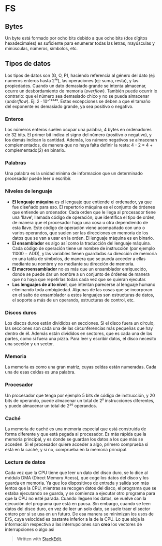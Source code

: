 # FS

## Bytes
Un byte está formado por ocho bits debido a que ocho bits (dos dígitos hexadecimales) es suficiente para enumerar todas las letras, mayúsculas y minúsculas, números, símbolos, etc.

## Tipos de datos
Los tipos de datos son (G, O, P), haciendo referencia al género del dato (ej: numeros enteros hasta 2¹⁶), las operaciones (ej: suma, resta), y las propiedades. Cuando un dato demasiado grande se intenta almacenar, ocurre un desbordamiento de memoria (*overflow*). También puede ocurrir lo contrario: que el número sea demasiado chico y no se pueda almacenar (*underflow*). Ej: 2 · 10⁻¹²³⁴⁵.
Estas excepciones se deben a que el tamaño del exponente es demasiado grande, ya sea positivo o negativo.

### Enteros
Los números enteros suelen ocupar una palabra, 4 bytes en ordenadores de 32 bits. El primer bit indica el signo del número (positivo o negativo), y los demás indican la cantidad. Además, los número negativos se almacenan complementados, de manera que no haya falta definir la resta: 4 - 2 = 4 + complementado(2) en binario..
### Palabras
Una palabra es la unidad minima de informacion que un determinado procesador puede leer o escribir.
### Niveles de lenguaje
- **El lenguaje máquina** es el lenguaje que entiende el ordenador, ya que fue diseñado para eso. El repertorio máquina es el conjunto de órdenes que entiende un ordenador. Cada orden que le llega al procesador tiene una 'llave', llamada código de operación, que identifica el tipo de orden, de manera que el procesador haga una cosa u otra dependiendo de esta llave. Este código de operación viene acompañado con uno o varios operandos, que suelen ser las direcciones en memoria de los datos que se van a usar en la orden. El lenguaje máquina es en binario. 
- **El ensamblador** es algo así como la traducción del lenguaje máquina. Cada código de operación tiene un nombre de instrucción (por ejemplo 11000 = ADD), y las variables tienen guardadas su dirección de memoria en una tabla de símbolos, de manera que se pueda acceder a ellas mediante su nombre y no mediante su dirección de memoria.
- **El macroensamblador** no es más que un ensamblador enriquecido, donde se puede dar un nombre a un conjunto de órdenes de manera que no haya que repetirlas todas cada vez que se quieran ejecutar.
- **Los lenguajes de alto nivel**, que intentan parecerse al lenguaje humano eliminando toda ambigüedad. Algunas de las cosas que se incorporan en el salto de ensamblador a estos lenguajes son estructuras de datos, el soporte a más de un operando, estructuras de control, etc.

### Discos duros
Los discos duros están divididos en secciones. Si el disco fuera un círculo, las secciones son cada una de las circunferencias más pequeñas que hay dentro de él. Además están divididos en sectores, que es cada una de las partes, como si fuera una pizza. Para leer y escribir datos, el disco necesito una sección y un sector.

### Memoria
La memoria es como una gran matriz, cuyas celdas están numeradas. Cada una de esas celdas es una palabra.

### Procesador
Un procesador que tenga por ejemplo 5 bits de código de instrucción, y 20 bits de operando, puede almacenar un total de 2⁵ instrucciones diferentes, y puede almacenar un total de 2²⁰ operandos.

### Caché
La memoria de caché es una memoria especial que está construida de forma diferente y que está pegada al procesador. Es más rápida que la memoria principal, y es donde se guardan los datos a los que más se acceden. Si el procesador quiere acceder a algo, primero comprueba si está en la caché, y si no, comprueba en la memoria principal.

### Lectura de datos
Cada vez que la CPU tiene que leer un dato del disco duro, se lo dice al módulo DMA (Direct Memory Acess), que coge los datos del disco y los guarda en memoria. Ya que los dispositivos de entrada y salida son más lentos que la CPU, mientras se recogen datos del disco, el programa que se estaba ejecutando se guarda, y se comienza a ejecutar otro programa para que la CPU no esté parada. Cuando lleguen los datos, se vuelve con la ejecución del programa que está en pausa.
Sin embargo, cuando se leen datos del disco duro, en vez de leer un solo dato, se suele traer el sector entero por si se usa en un futuro. De esa manera se minimizan los usos de E/S, cuya velocidad es bastante inferior a la de la CPU.
Lo que aloja la información respectiva a las interrupciones son **creo** los vectores de interrupciones o algo asi

> Written with [StackEdit](https://stackedit.io/).
<!--stackedit_data:
eyJoaXN0b3J5IjpbLTEwNDI3NTE4OTQsMTcwMzIxMTMzOCwtNT
c5NzQ2Mjc2LC0yNzk3OTc2NjksLTM5OTgyMTIwLDEwODcwNjE5
OTMsMTUwNzc1OTE5NV19
-->
